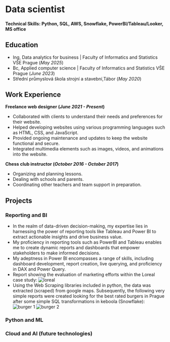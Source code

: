 # Data scientist

#### Technical Skills: Python, SQL, AWS, Snowflake, PowerBI/Tableau/Looker, MS office

## Education
- Ing, Data analytics for business | Faculty of Informatics and Statistics VŠE Prague (_May 2025_)								       		
- Bc, Applied computer science | Faculty of Informatics and Statistics VŠE Prague (_June 2023_)	 			        		
- Střední průmyslová škola strojní a stavební,Tábor (_May 2020_)

## Work Experience
**Freelance web designer (_June 2021 - Present_)**
- Collaborated with clients to understand their needs and preferences for their website.
- Helped developing websites using various programming languages such as HTML, CSS, and JavaScript.
- Provided ongoing maintenance and updates to keep the website functional and secure.
- Integrated multimedia elements such as images, videos, and animations into the website.

**Chess club instructor (_October 2016 - October 2017_)**
- Organizing and planning lessons.
- Dealing with schools and parents.
- Coordinating other teachers and team support in preparation.

## Projects
### Reporting and BI
- In the realm of data-driven decision-making, my expertise lies in harnessing the power of reporting tools like Tableau and Power BI to extract actionable insights and drive business value.
-  My proficiency in reporting tools such as PowerBI and Tableau enables me to create dynamic reports and dashboards that empower stakeholders to make informed decisions.
-  My adeptness in Power BI encompasses a range of skills, including dashboard development, report creation, live querying, and proficiency in DAX and Power Query.
-  Report showing the evaluation of marketing efforts within the Loreal case study:
![loreal](https://github.com/zablo-dev/zablo-dev.github.io/assets/154751011/c2b1bf76-dce3-4ca2-83f5-832b82db0868)
-  Using the Web Scraping libraries included in python, the data was extracted (scraped) from google maps. Subsequently, the following very simple reports were created looking for the best rated burgers in Prague after some simple SQL transformations in keboola (Snowflake):
![burger 1](https://github.com/zablo-dev/zablo-dev.github.io/assets/154751011/30c9db56-5dcf-4945-b971-15054af1bf0c)
![burger 2](https://github.com/zablo-dev/zablo-dev.github.io/assets/154751011/813ab7b5-6a5f-4864-bc80-d47d717606c9)
### Python and ML
### Cloud and AI (future technologies)
